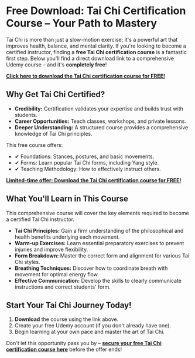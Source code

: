 # Free Download: Tai Chi Certification Course – Your Path to Mastery

Tai Chi is more than just a slow-motion exercise; it's a powerful art that improves health, balance, and mental clarity. If you're looking to become a certified instructor, finding a **free Tai Chi certification course** is a fantastic first step. Below you'll find a direct download link to a comprehensive Udemy course – and it's **completely free**!

[**Click here to download the Tai Chi certification course for FREE!**](https://udemywork.com/tai-chi-certification-course)

## Why Get Tai Chi Certified?
*   **Credibility:** Certification validates your expertise and builds trust with students.
*   **Career Opportunities:** Teach classes, workshops, and private lessons.
*   **Deeper Understanding:** A structured course provides a comprehensive knowledge of Tai Chi principles.

This free course offers:
*   ✔ Foundations: Stances, postures, and basic movements.
*   ✔ Forms: Learn popular Tai Chi forms, including Yang style.
*   ✔ Teaching Methodology: How to effectively instruct others.

[**Limited-time offer: Download the Tai Chi certification course for FREE!**](https://udemywork.com/tai-chi-certification-course)

## What You'll Learn in This Course

This comprehensive course will cover the key elements required to become a certified Tai Chi instructor.

*   **Tai Chi Principles:** Gain a firm understanding of the philosophical and health benefits underlying each movement.
*   **Warm-up Exercises:** Learn essential preparatory exercises to prevent injuries and improve flexibility.
*   **Form Breakdown:** Master the correct form and alignment for various Tai Chi styles.
*   **Breathing Techniques:** Discover how to coordinate breath with movement for optimal energy flow.
*   **Effective Communication:** Develop the skills to clearly communicate instructions and correct students' form.

## Start Your Tai Chi Journey Today!

1. **Download** the course using the link above.
2. Create your free Udemy account (if you don't already have one).
3. Begin learning at your own pace and master the art of Tai Chi.

Don't let this opportunity pass you by – **[secure your free Tai Chi certification course here](https://udemywork.com/tai-chi-certification-course)** before the offer ends!
